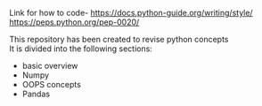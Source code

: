 Link for how to code- 
https://docs.python-guide.org/writing/style/ 
https://peps.python.org/pep-0020/

This repository has been created to revise python concepts<br>
It is divided into the following sections:
- basic overview
- Numpy
- OOPS concepts
- Pandas